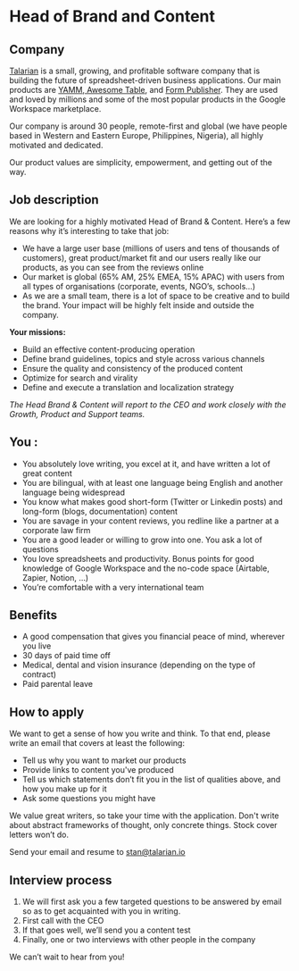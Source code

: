 # Head of Brand and Content

## Company

[Talarian](http://talarian.io) is a small, growing, and profitable software company that is building the future of spreadsheet-driven business applications. Our main products are [YAMM](https://yamm.com/),[ Awesome Table](https://awesome-table.com/), and [Form Publisher](https://form-publisher.com). They are used and loved by millions and some of the most popular products in the Google Workspace marketplace.

Our company is around 30 people, remote-first and global (we have people based in Western and Eastern Europe, Philippines, Nigeria), all highly motivated and dedicated.

Our product values are simplicity, empowerment, and getting out of the way.


## Job description

We are looking for a highly motivated Head of Brand & Content. Here’s a few reasons why it’s interesting to take that job:

* We have a large user base (millions of users and tens of thousands of customers), great product/market fit and our users really like our products, as you can see from the reviews online
* Our market is global (65% AM, 25% EMEA, 15% APAC) with users from all types of organisations (corporate, events, NGO’s, schools...)
* As we are a small team, there is a lot of space to be creative and to build the brand. Your impact will be highly felt inside and outside the company. 
 

**Your missions:**

* Build an effective content-producing operation
* Define brand guidelines, topics and style across various channels
* Ensure the quality and consistency of the produced content
* Optimize for search and virality
* Define and execute a translation and localization strategy

_The Head Brand & Content will report to the CEO and work closely with the Growth, Product and Support teams._


## **You :**

* You absolutely love writing, you excel at it, and have written a lot of great content
* You are bilingual, with at least one language being English and another language being widespread
* You know what makes good short-form (Twitter or Linkedin posts) and long-form (blogs, documentation) content
* You are savage in your content reviews, you redline like a partner at a corporate law firm
* You are a good leader or willing to grow into one. You ask a lot of questions
* You love spreadsheets and productivity. Bonus points for good knowledge of Google Workspace and the no-code space (Airtable, Zapier, Notion, …)
* You’re comfortable with a very international team

## Benefits

* A good compensation that gives you financial peace of mind, wherever you live
* 30 days of paid time off
* Medical, dental and vision insurance (depending on the type of contract)
* Paid parental leave

## How to apply

We want to get a sense of how you write and think. To that end, please write an email that covers at least the following:
-   Tell us why you want to market our products
-   Provide links to content you've produced
-   Tell us which statements don’t fit you in the list of qualities above, and how you make up for it
-   Ask some questions you might have

We value great writers, so take your time with the application. Don't write about abstract frameworks of thought, only concrete things. Stock cover letters won’t do.

Send your email and resume to [stan@talarian.io](mailto:stan@talarian.io)

## Interview process

1.  We will first ask you a few targeted questions to be answered by email so as to get acquainted with you in writing.
2.  First call with the CEO
3.  If that goes well, we’ll send you a content test
5.  Finally, one or two interviews with other people in the company

We can’t wait to hear from you!
